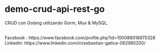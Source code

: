 # demo-crud-api-rest-go
CRUD con Golang utilizando Gorm, Mux & MySQL.
>

<br>
Facebook : https://www.facebook.com/profile.php?id=100088018975328<br>
Linkedin: https://www.linkedin.com/in/sebastian-gatica-062985200/<br>


